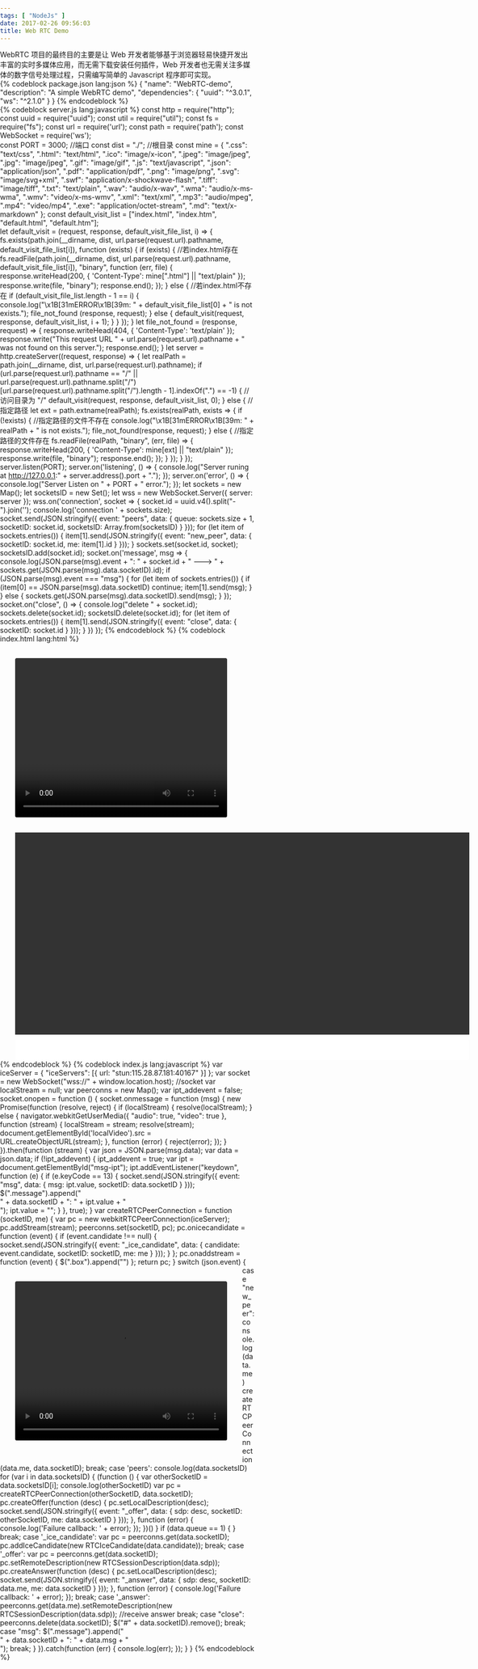 ```yaml
---
tags: [ "NodeJs" ]
date: 2017-02-26 09:56:03
title: Web RTC Demo
---
```


WebRTC 项目的最终目的主要是让 Web 开发者能够基于浏览器轻易快捷开发出丰富的实时多媒体应用，而无需下载安装任何插件，Web 开发者也无需关注多媒体的数字信号处理过程，只需编写简单的 Javascript 程序即可实现。

<!--more-->

{% codeblock package.json lang:json %}
{
  "name": "WebRTC-demo",
  "description": "A simple WebRTC demo",
  "dependencies": {
    "uuid": "^3.0.1",
    "ws": "^2.1.0"
  }
}
{% endcodeblock %}

{% codeblock server.js lang:javascript %}
const http = require("http");
const uuid = require("uuid");
const util = require("util");
const fs = require("fs");
const url = require('url');
const path = require('path');
const WebSocket = require('ws');

const PORT = 3000; //端口
const dist = "./"; //根目录
const mine = {
  ".css": "text/css",
  ".html": "text/html",
  ".ico": "image/x-icon",
  ".jpeg": "image/jpeg",
  ".jpg": "image/jpeg",
  ".gif": "image/gif",
  ".js": "text/javascript",
  ".json": "application/json",
  ".pdf": "application/pdf",
  ".png": "image/png",
  ".svg": "image/svg+xml",
  ".swf": "application/x-shockwave-flash",
  ".tiff": "image/tiff",
  ".txt": "text/plain",
  ".wav": "audio/x-wav",
  ".wma": "audio/x-ms-wma",
  ".wmv": "video/x-ms-wmv",
  ".xml": "text/xml",
  ".mp3": "audio/mpeg",
  ".mp4": "video/mp4",
  ".exe": "application/octet-stream",
  ".md": "text/x-markdown"
};
const default_visit_list = ["index.html", "index.htm", "default.html", "default.htm"];

let default_visit = (request, response, default_visit_file_list, i) => {
  fs.exists(path.join(__dirname, dist, url.parse(request.url).pathname, default_visit_file_list[i]), function (exists) {
    if (exists) { //若index.html存在
      fs.readFile(path.join(__dirname, dist, url.parse(request.url).pathname, default_visit_file_list[i]), "binary", function (err, file) {
        response.writeHead(200, {
          'Content-Type': mine[".html"] || "text/plain"
        });
        response.write(file, "binary");
        response.end();
      });
    } else { //若index.html不存在
      if (default_visit_file_list.length - 1 == i) {
        console.log("\x1B[31mERROR\x1B[39m: " + default_visit_file_list[0] + " is not exists.");
        file_not_found
          (response, request);
      } else {
        default_visit(request, response, default_visit_list, i + 1);
      }
    }
  });
}
let file_not_found = (response, request) => {
  response.writeHead(404, {
    'Content-Type': 'text/plain'
  });
  response.write("This request URL " + url.parse(request.url).pathname + " was not found on this server.");
  response.end();
}
let server = http.createServer((request, response) => {
  let realPath = path.join(__dirname, dist, url.parse(request.url).pathname);
  if (url.parse(request.url).pathname == "/" || url.parse(request.url).pathname.split("/")[url.parse(request.url).pathname.split("/").length - 1].indexOf(".") == -1) { //访问目录为 "/"
    default_visit(request, response, default_visit_list, 0);
  } else { //指定路径
    let ext = path.extname(realPath);
    fs.exists(realPath, exists => {
      if (!exists) { //指定路径的文件不存在
        console.log("\x1B[31mERROR\x1B[39m: " + realPath + " is not exists.");
        file_not_found(response, request);
      } else { //指定路径的文件存在
        fs.readFile(realPath, "binary", (err, file) => {
          response.writeHead(200, {
            'Content-Type': mine[ext] || "text/plain"
          });
          response.write(file, "binary");
          response.end();
        });
      }
    });
  }
});
server.listen(PORT);
server.on('listening', () => {
  console.log("Server runing at http://127.0.0.1:" + server.address().port + ".");
});
server.on('error', () => {
  console.log("Server Listen on " + PORT + " error.");
});
let sockets = new Map();
let socketsID = new Set();
let wss = new WebSocket.Server({ server: server });
wss.on('connection', socket => {
  socket.id = uuid.v4().split("-").join('');
  console.log('connection ' + sockets.size);
  socket.send(JSON.stringify({
    event: "peers",
    data: {
      queue: sockets.size + 1,
      socketID: socket.id,
      socketsID: Array.from(socketsID)
    }
  }));
  for (let item of sockets.entries()) {
    item[1].send(JSON.stringify({
      event: "new_peer",
      data: {
        socketID: socket.id,
        me: item[1].id
      }
    }));
  }
  sockets.set(socket.id, socket);
  socketsID.add(socket.id);
  socket.on('message', msg => {
    console.log(JSON.parse(msg).event + ": " + socket.id + " ---> " + sockets.get(JSON.parse(msg).data.socketID).id);
    if (JSON.parse(msg).event === "msg") {
      for (let item of sockets.entries()) {
        if (item[0] == JSON.parse(msg).data.socketID) continue;
        item[1].send(msg);
      }
    } else {
      sockets.get(JSON.parse(msg).data.socketID).send(msg);
    }
  });
  socket.on("close", () => {
    console.log("delete " + socket.id);
    sockets.delete(socket.id);
    socketsID.delete(socket.id);
    for (let item of sockets.entries()) {
      item[1].send(JSON.stringify({
        event: "close",
        data: {
          socketID: socket.id
        }
      }));
    }
  })
});
{% endcodeblock %}
{% codeblock index.html lang:html %}
<html>
<head>
  <meta charset="UTF-8">
  <style>
    html,
    body {
      margin: 0;
      padding: 0;
    }

    body {
      font-size: 62.5%;
      font-family: Consolas, "Microsoft Yahei";
      height: 100%;
      width: 100%;
      background: url(https://o3cpfaosb.qnssl.com/4874bd3e3bb8e89fd704771c77551f70.png) center center no-repeat;
      background-size: 100% 100%;
      background-attachment: fixed;
    }

    .login {
      display: block;
      font-family: inherit;
      left: 50%;
      top: 50%;
      line-height: 1;
      width: 400px;
      height: 40px;
      position: absolute;
      margin-left: -200px;
      margin-top: -20px;
      box-sizing: border-box;
      border: 1px solid #333;
      font-size: 2rem;
      padding: 3px;
      border-radius: 5px;
    }

    .login:focus,
    .login:active {
      border: 1px solid #333;
    }

    .body {
      width: 960px;
      margin: 0 auto;
    }

    .box {
      width: 100%;
    }

    video {
      float: left;
      width: 420px;
      height: 315px;
      margin: 30px;
      background-color: #333;
      border-radius: 4px;
      width: 420px;
      height: 315px;
      border-radius: 4px;
    }

    .message {
      background-color: #333;
      height: 400px;
      width: 900px;
      margin: 0 auto;
      padding: 3px 10px;
      line-height: 1.2;
      overflow-y: auto;
      overflow-x: visible;
      box-sizing: border-box;
    }

     ::-webkit-scrollbar {
      width: 5px;
      background-color: transparent;
    }

     ::-webkit-scrollbar-track {
      -webkit-box-shadow: inset 0 0 6px rgba(0, 0, 0, .3);
      border-radius: 10px;
      background-color: #777;
    }

     ::-webkit-scrollbar-thumb {
      height: 20px;
      border-radius: 10px;
      -webkit-box-shadow: inset 0 0 6px rgba(0, 0, 0, .3);
      background-color: #555;
    }

    p {
      margin: 0;
    }

    p .name {
      font-size: 2rem;
    }

    p .name.me {
      color: #12BCD4;
    }

    p .name.other {
      color: #F34E4E;
    }

    p .msg {
      font-size: 1.8rem;
      color: #A9A7A7;
      word-wrap: break-word;
    }

    #msg-ipt {
      display: block;
      margin-left: 30px;
      margin-right: 30px;
      width: 900px;
      box-sizing: border-box;
      height: 40px;
      line-height: 40px;
      font-size: 2rem;
      margin-top: 10px;
      border-radius: 5px;
      border: 0;
      padding: 3px;
    }

    #msg-ipt:active {
      outline: none;
      border: 0;
    }

    .clearfix:after {
      content: ".";
      display: block;
      height: 0;
      clear: both;
      visibility: hidden
    }

    .clearfix {
      *+height: 1%;
    }
  </style>
</head>
<body>
  <div class="body">
    <div class="box clearfix">
      <video id="localVideo" autoplay></video>
    </div>
    <div class="message"></div>
    <input type="text" id="msg-ipt">
  </div>
  <script src="https://cdn.bootcss.com/jquery/2.2.1/jquery.min.js"></script>
  <script src='index.js'></script>
</body>
</html>
{% endcodeblock %}
{% codeblock index.js lang:javascript %}
var iceServer = {
  "iceServers": [{
    url: "stun:115.28.87.181:40167"
  }]
};
var socket = new WebSocket("wss://" + window.location.host); //socket
var localStream = null;
var peerconns = new Map();
var ipt_addevent = false;
socket.onopen = function () {
  socket.onmessage = function (msg) {
    new Promise(function (resolve, reject) {
      if (localStream) {
        resolve(localStream);
      } else {
        navigator.webkitGetUserMedia({
          "audio": true,
          "video": true
        }, function (stream) {
          localStream = stream;
          resolve(stream);
          document.getElementById('localVideo').src = URL.createObjectURL(stream);
        }, function (error) {
          reject(error);
        });
      }
    }).then(function (stream) {
      var json = JSON.parse(msg.data);
      var data = json.data;
      if (!ipt_addevent) {
        ipt_addevent = true;
        var ipt = document.getElementById("msg-ipt");
        ipt.addEventListener("keydown", function (e) {
          if (e.keyCode == 13) {
            socket.send(JSON.stringify({
              event: "msg",
              data: {
                msg: ipt.value,
                socketID: data.socketID
              }
            }));
            $(".message").append("<p><span class=\"name me\">" + data.socketID + ": </span><span class=\"msg\">" + ipt.value + "</span></p>");
            ipt.value = "";
          }
        }, true);
      }
      var createRTCPeerConnection = function (socketID, me) {
        var pc = new webkitRTCPeerConnection(iceServer);
        pc.addStream(stream);
        peerconns.set(socketID, pc);
        pc.onicecandidate = function (event) {
          if (event.candidate !== null) {
            socket.send(JSON.stringify({
              event: "_ice_candidate",
              data: {
                candidate: event.candidate,
                socketID: socketID,
                me: me
              }
            }));
          }
        };
        pc.onaddstream = function (event) {
          $(".box").append("<video id=\"" + socketID + "\" autoplay src='" + URL.createObjectURL(event.stream) + "'></video>")
        };
        return pc;
      }
      switch (json.event) {
      case "new_peer":
        console.log(data.me)
        createRTCPeerConnection(data.me, data.socketID);
        break;
      case 'peers':
        console.log(data.socketsID)
        for (var i in data.socketsID) {
          (function () {
            var otherSocketID = data.socketsID[i];
            console.log(otherSocketID)
            var pc = createRTCPeerConnection(otherSocketID, data.socketID);
            pc.createOffer(function (desc) {
              pc.setLocalDescription(desc);
              socket.send(JSON.stringify({
                event: "_offer",
                data: {
                  sdp: desc,
                  socketID: otherSocketID,
                  me: data.socketID
                }
              }));
            }, function (error) {
              console.log('Failure callback: ' + error);
            });
          })()
        }
        if (data.queue == 1) {
        }
        break;
      case '_ice_candidate':
        var pc = peerconns.get(data.socketID);
        pc.addIceCandidate(new RTCIceCandidate(data.candidate));
        break;
      case '_offer':
        var pc = peerconns.get(data.socketID);
        pc.setRemoteDescription(new RTCSessionDescription(data.sdp));
        pc.createAnswer(function (desc) {
          pc.setLocalDescription(desc);
          socket.send(JSON.stringify({
            event: "_answer",
            data: {
              sdp: desc,
              socketID: data.me,
              me: data.socketID
            }
          }));
        }, function (error) {
          console.log('Failure callback: ' + error);
        });
        break;
      case '_answer':
        peerconns.get(data.me).setRemoteDescription(new RTCSessionDescription(data.sdp)); //receive answer
        break;
      case "close":
        peerconns.delete(data.socketID);
        $("#" + data.socketID).remove();
        break;
      case "msg":
        $(".message").append("<p><span class=\"name other\">" + data.socketID + ": </span><span class=\"msg\">" + data.msg + "</span></p>");
        break;
      }
    }).catch(function (err) {
      console.log(err);
    });
  }
}
{% endcodeblock %}
